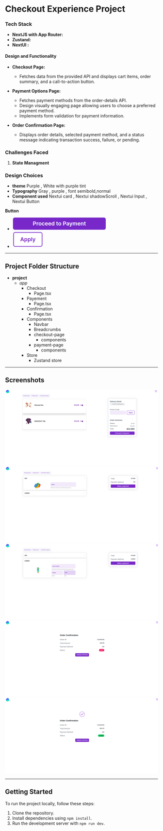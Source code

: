 # Checkout Experience Project

### Tech Stack

- **NextJS with App Router:**
- **Zustand:**
- **NextUI :**

#### Design and Functionality

- **Checkout Page:**

  - Fetches data from the provided API and displays cart items, order summary, and a call-to-action button.

- **Payment Options Page:**

  - Fetches payment methods from the order-details API.
  - Design visually engaging page allowing users to choose a preferred payment method.
  - Implements form validation for payment information.

- **Order Confirmation Page:**
  - Displays order details, selected payment method, and a status message indicating transaction success, failure, or pending.

### Challenges Faced

1. **State Managment**

### Design Choices

- **theme**
  Purple ,
  White with purple tint
- **Typography**
  Gray ,
  purple ,
  font semibold,normal
- **Component used**
  Nextui card ,
  Nextui shadowScroll ,
  Nextui Input ,
  Nextui Button

**Button**

- ![Alt text](<screenshots/Screenshot from 2023-12-21 18-55-33.png>)
- ![Alt text](<screenshots/Screenshot from 2023-12-21 18-56-02.png>)

---

## Project Folder Structure

- **project**
  - _app_
    - Checkout
      - Page.tsx
    - Payement
      - Page.tsx
    - Confirmation
      - Page.tsx
    - Components
      - Navbar
      - Breadcrumbs
      - checkout-page
        - components
      - payment-page
        - components
    - Store
      - Zustand store

---

## Screenshots

![Alt text](<screenshots/Screenshot from 2023-12-21 23-11-41.png>)
![Alt text](<screenshots/Screenshot from 2023-12-21 23-11-51.png>)
![Alt text](<screenshots/Screenshot from 2023-12-21 23-11-55.png>)
![Alt text](<screenshots/Screenshot from 2023-12-21 23-12-08.png>)
![Alt text](<screenshots/Screenshot from 2023-12-21 23-12-39.png>)

---

## Getting Started

To run the project locally, follow these steps:

1. Clone the repository.
2. Install dependencies using `npm install`.
3. Run the development server with `npm run dev`.
